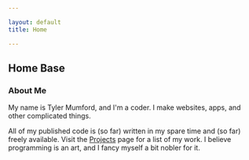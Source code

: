 ```yaml
---

layout: default
title: Home

---
```


## Home Base

### About Me

My name is Tyler Mumford, and I'm a coder. I make websites, apps, and other complicated things.

All of my published code is (so far) written in my spare time and (so far) freely available. Visit the [Projects] page for a list of my work. I believe programming is an art, and I fancy myself a bit nobler for it.

[Projects]: /projects.html

